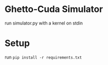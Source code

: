 Ghetto-Cuda Simulator
=====================

run simulator.py with a kernel on stdin

# Setup

run `pip install -r requirements.txt`

